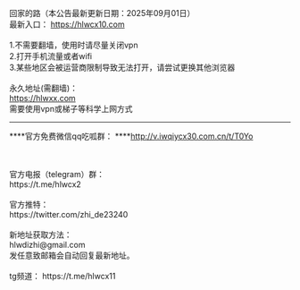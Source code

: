回家的路（本公告最新更新日期：2025年09月01日）
<br>最新入口： https://hlwcx10.com
<br>
<br>1.不需要翻墙，使用时请尽量关闭vpn
<br>2.打开手机流量或者wifi
<br>3.某些地区会被运营商限制导致无法打开，请尝试更换其他浏览器
<br>
<br>永久地址(需翻墙)：
<br>https://hlwxx.com
<br>需要使用vpn或梯子等科学上网方式
****
****官方免费微信qq吃呱群：
****http://v.iwqiycx30.com.cn/t/T0Yo

<br>
<br>官方电报（telegram）群：
<br>https://t.me/hlwcx2
<br>
<br>官方推特：
<br>https://twitter.com/zhi_de23240
<br>
<br>新地址获取方法：
<br>hlwdizhi@gmail.com
<br>发任意致邮箱会自动回复最新地址。
<br>
<br>tg频道： https://t.me/hlwcx11

